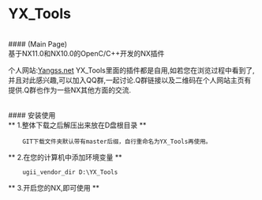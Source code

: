 # YX_Tools
<br>
#### (Main Page)

<br>
基于NX11.0和NX10.0的OpenC/C++开发的NX插件

个人网站:[Yangss.net](http://yangss.net/)
YX_Tools里面的插件都是自用,如若您在浏览过程中看到了,并且对此感兴趣,可以加入QQ群,一起讨论.Q群链接以及二维码在个人网站主页有提供.Q群也作为一些NX其他方面的交流.

<br>
#### 安装使用
<br>
** 1.整体下载之后解压出来放在D盘根目录 **

		GIT下载文件夹默认带有master后缀，自行重命名为YX_Tools再使用。

** 2.在您的计算机中添加环境变量 **

		ugii_vendor_dir D:\YX_Tools	

** 3.开启您的NX,即可使用 **

